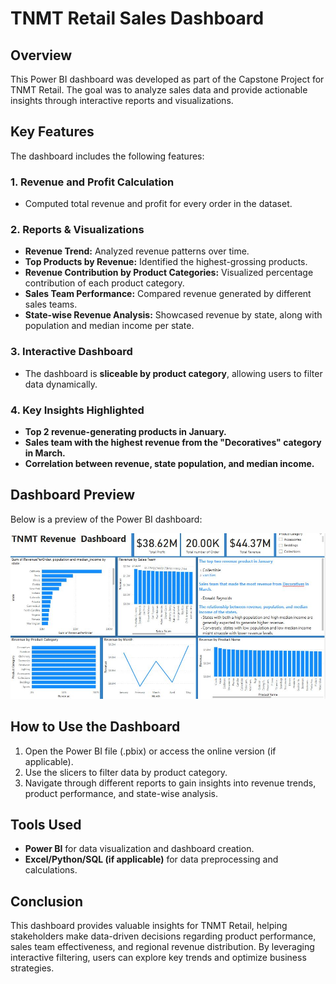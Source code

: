 
# TNMT Retail Sales Dashboard

## Overview
This Power BI dashboard was developed as part of the Capstone Project for TNMT Retail. The goal was to analyze sales data and provide actionable insights through interactive reports and visualizations.

## Key Features
The dashboard includes the following features:

### 1. Revenue and Profit Calculation
   - Computed total revenue and profit for every order in the dataset.

### 2. Reports & Visualizations
   - **Revenue Trend:** Analyzed revenue patterns over time.
   - **Top Products by Revenue:** Identified the highest-grossing products.
   - **Revenue Contribution by Product Categories:** Visualized percentage contribution of each product category.
   - **Sales Team Performance:** Compared revenue generated by different sales teams.
   - **State-wise Revenue Analysis:** Showcased revenue by state, along with population and median income per state.

### 3. Interactive Dashboard
   - The dashboard is **sliceable by product category**, allowing users to filter data dynamically.

### 4. Key Insights Highlighted
   - **Top 2 revenue-generating products in January.**
   - **Sales team with the highest revenue from the "Decoratives" category in March.**
   - **Correlation between revenue, state population, and median income.**

## Dashboard Preview
Below is a preview of the Power BI dashboard:

![Dashboard Screenshot](dashboard.JPG)


## How to Use the Dashboard
1. Open the Power BI file (.pbix) or access the online version (if applicable).
2. Use the slicers to filter data by product category.
3. Navigate through different reports to gain insights into revenue trends, product performance, and state-wise analysis.

## Tools Used
- **Power BI** for data visualization and dashboard creation.
- **Excel/Python/SQL (if applicable)** for data preprocessing and calculations.

## Conclusion
This dashboard provides valuable insights for TNMT Retail, helping stakeholders make data-driven decisions regarding product performance, sales team effectiveness, and regional revenue distribution. By leveraging interactive filtering, users can explore key trends and optimize business strategies.


